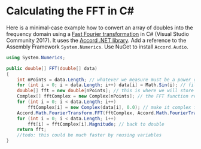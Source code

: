 # Calculating the FFT in C#
Here is a minimal-case example how to convert an array of doubles into the frequency domain using a [Fast Fourier transformation](https://en.wikipedia.org/wiki/Fast_Fourier_transform) in C# (Visual Studio Community 2017). It uses the [Accord .NET library](http://accord-framework.net). Add a reference to the Assembly Framework `System.Numerics`. Use NuGet to install `Accord.Audio`.
```C#
using System.Numerics;

public double[] FFT(double[] data)
{
    int nPoints = data.Length; // whatever we measure must be a power of 2
    for (int i = 0; i < data.Length; i++) data[i] = Math.Sin(i); // fill it with some data
    double[] fft = new double[nPoints]; // this is where we will store the output (fft)
    Complex[] fftComplex = new Complex[nPoints]; // the FFT function requires complex format
    for (int i = 0; i < data.Length; i++)
        fftComplex[i] = new Complex(data[i], 0.0); // make it complex format
    Accord.Math.FourierTransform.FFT(fftComplex, Accord.Math.FourierTransform.Direction.Forward);
    for (int i = 0; i < data.Length; i++)
        fft[i] = fftComplex[i].Magnitude; // back to double
    return fft;
    //todo: this could be much faster by reusing variables
}
```
